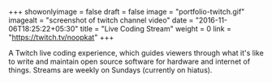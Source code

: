 +++
showonlyimage = false
draft = false
image = "portfolio-twitch.gif"
imagealt = "screenshot of twitch channel video"
date = "2016-11-06T18:25:22+05:30"
title = "Live Coding Stream"
weight = 0
link = "https://twitch.tv/noopkat"
+++

A Twitch live coding experience, which guides viewers through what it's like to write and maintain open source software for hardware and internet of things. Streams are weekly on Sundays (currently on hiatus).

